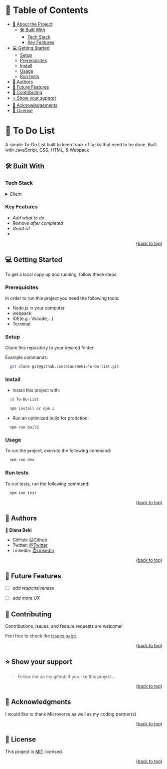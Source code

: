 # 📗 Table of Contents

- [📖 About the Project](#about-project)
  - [🛠 Built With](#built-with)
    - [Tech Stack](#tech-stack)
    - [Key Features](#key-features)
- [💻 Getting Started](#getting-started)
  - [Setup](#setup)
  - [Prerequisites](#prerequisites)
  - [Install](#install)
  - [Usage](#usage)
  - [Run tests](#run-tests)
- [👥 Authors](#authors)
- [🔭 Future Features](#future-features)
- [🤝 Contributing](#contributing)
- [⭐️ Show your support](#support)
- [🙏 Acknowledgements](#acknowledgements)
- [📝 License](#license)

<!-- PROJECT DESCRIPTION -->

# 📖 To Do List <a name="about-project"></a>

 A simple To-Do List built to keep track of tasks that need to be done. Built with JavaScript, CSS, HTML, & Webpack

## 🛠 Built With <a name="built-with"></a>

### Tech Stack <a name="tech-stack"></a>


<details>
  <summary>Client</summary>
  <ul>
    <li>html</li>
    <li>css</li>
    <li>javascript</li>
    <li>webpack</li>
  </ul>
</details>

<!-- Features -->

### Key Features <a name="key-features"></a>

- *Add what to do*
- *Remove after completed*
- *Great UI*
- 
<!-- Live Demo -->


<p align="right">(<a href="#readme-top">back to top</a>)</p>

<!-- GETTING STARTED -->

## 💻 Getting Started <a name="getting-started"></a>

To get a local copy up and running, follow these steps.

### Prerequisites

In order to run this project you need the following tools:
- Node.js in your computer
- webpack
- IDE(e.g.: Vscode,...)
- Terminal
 

### Setup

Clone this repository to your desired folder:


Example commands:

```sh
  git clone git@github.com:DianaBeki/To-Do-list.git
```


### Install

- Install this project with:

```sh
  cd To-Do-List

  npm install or npm i
```

- Run an optimized build for prodction:
```
  npm run build
```


### Usage

To run the project, execute the following command:

```sh
  npm run dev

```

### Run tests

To run tests, run the following command:

```sh
  npm run test
```

<p align="right">(<a href="#readme-top">back to top</a>)</p>


## 👥 Authors <a name="authors"></a>

👤 **Diana Beki**

- GitHub: [@Github](https://github.com/DianaBeki)
- Twitter: [@Twitter](https://twitter.com/home)
- LinkedIn: [@LinkedIn](https://www.linkedin.com/notifications/)

<p align="right">(<a href="#readme-top">back to top</a>)</p>

<!-- FUTURE FEATURES -->

## 🔭 Future Features <a name="future-features"></a>


- [ ] *add responsiveness*
- [ ] *add more UX*


<!-- CONTRIBUTING -->

## 🤝 Contributing <a name="contributing"></a>

Contributions, issues, and feature requests are welcome!

Feel free to check the [issues page](https://github.com/DianaBeki/To-Do-list/issues).

<p align="right">(<a href="#readme-top">back to top</a>)</p>

<!-- SUPPORT -->

## ⭐️ Show your support <a name="support"></a>

> Follow me on my github if you like this project...

<p align="right">(<a href="#readme-top">back to top</a>)</p>

<!-- ACKNOWLEDGEMENTS -->

## 🙏 Acknowledgments <a name="acknowledgements"></a>

I would like to thank Microverse as well as my coding partner(s)


<p align="right">(<a href="#readme-top">back to top</a>)</p>


## 📝 License <a name="license"></a>

This project is [MIT](./LICENSE) licensed.

<p align="right">(<a href="#readme-top">back to top</a>)</p>